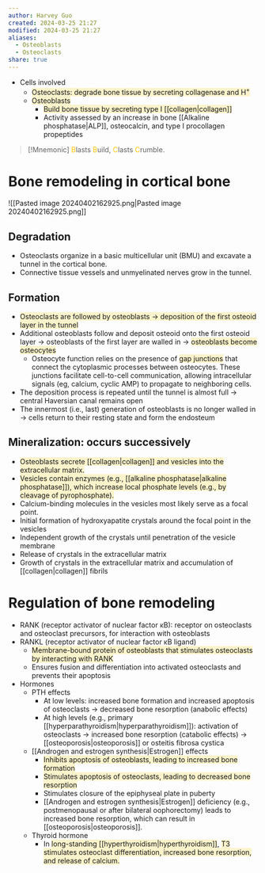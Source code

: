 ```yaml
---
author: Harvey Guo
created: 2024-03-25 21:27
modified: 2024-03-25 21:27
aliases:
  - Osteoblasts
  - Osteoclasts
share: true
---
```

- Cells involved
	- <span style="background:rgba(240, 200, 0, 0.2)">Osteoclasts: degrade bone tissue by secreting collagenase and H<sup>+</sup></span>
	- <span style="background:rgba(240, 200, 0, 0.2)">Osteoblasts</span>
		- <span style="background:rgba(240, 200, 0, 0.2)">Build bone tissue by secreting type I [[collagen|collagen]]</span>
		- Activity assessed by an increase in bone [[Alkaline phosphatase|ALP]], osteocalcin, and type I procollagen propeptides

>[!Mnemonic] 
><font color="#ffc000">B</font>lasts <font color="#ffc000">B</font>uild, <font color="#ffc000">C</font>lasts <font color="#ffc000">C</font>rumble.

# Bone remodeling in cortical bone
![[Pasted image 20240402162925.png|Pasted image 20240402162925.png]]
## Degradation
- Osteoclasts organize in a basic multicellular unit (BMU) and excavate a tunnel in the cortical bone. 
- Connective tissue vessels and unmyelinated nerves grow in the tunnel.
## Formation
- <span style="background:rgba(240, 200, 0, 0.2)">Osteoclasts are followed by osteoblasts → deposition of the first osteoid layer in the tunnel</span>
- Additional osteoblasts follow and deposit osteoid onto the first osteoid layer → osteoblasts of the first layer are walled in → <span style="background:rgba(240, 200, 0, 0.2)">osteoblasts become osteocytes</span>
	- Osteocyte function relies on the presence of <span style="background:rgba(240, 200, 0, 0.2)">gap junctions</span> that connect the cytoplasmic processes between osteocytes.  These junctions facilitate cell-to-cell communication, allowing intracellular signals (eg, calcium, cyclic AMP) to propagate to neighboring cells.
- The deposition process is repeated until the tunnel is almost full → central Haversian canal remains open
- The innermost (i.e., last) generation of osteoblasts is no longer walled in → cells return to their resting state and form the endosteum
## Mineralization: occurs successively
- <span style="background:rgba(240, 200, 0, 0.2)">Osteoblasts secrete [[collagen|collagen]] and vesicles into the extracellular matrix.</span>
- <span style="background:rgba(240, 200, 0, 0.2)">Vesicles contain enzymes (e.g., [[alkaline phosphatase|alkaline phosphatase]]), which increase local phosphate levels (e.g., by cleavage of pyrophosphate).</span>
- Calcium-binding molecules in the vesicles most likely serve as a focal point.
- Initial formation of hydroxyapatite crystals around the focal point in the vesicles
- Independent growth of the crystals until penetration of the vesicle membrane
- Release of crystals in the extracellular matrix
- Growth of crystals in the extracellular matrix and accumulation of [[collagen|collagen]] fibrils
# Regulation of bone remodeling
- RANK (receptor activator of nuclear factor κB): receptor on osteoclasts and osteoclast precursors, for interaction with osteoblasts
- RANKL (receptor activator of nuclear factor κB ligand)
	- <span style="background:rgba(240, 200, 0, 0.2)">Membrane-bound protein of osteoblasts that stimulates osteoclasts by interacting with RANK</span>
	- Ensures fusion and differentiation into activated osteoclasts and prevents their apoptosis
- Hormones
	- PTH effects
		- At low levels: increased bone formation and increased apoptosis of osteoclasts → decreased bone resorption (anabolic effects)
		- At high levels (e.g., primary [[hyperparathyroidism|hyperparathyroidism]]): activation of osteoclasts → increased bone resorption (catabolic effects) → [[osteoporosis|osteoporosis]] or osteitis fibrosa cystica
	- [[Androgen and estrogen synthesis|Estrogen]] effects
		- <span style="background:rgba(240, 200, 0, 0.2)">Inhibits apoptosis of osteoblasts, leading to increased bone formation</span>
		- <span style="background:rgba(240, 200, 0, 0.2)">Stimulates apoptosis of osteoclasts, leading to decreased bone resorption</span>
		- Stimulates closure of the epiphyseal plate in puberty
		- [[Androgen and estrogen synthesis|Estrogen]] deficiency (e.g., postmenopausal or after bilateral oophorectomy) leads to increased bone resorption, which can result in [[osteoporosis|osteoporosis]].
	- Thyroid hormone
		- In <span style="background:rgba(240, 200, 0, 0.2)">long-standing [[hyperthyroidism|hyperthyroidism]]</span>, <span style="background:rgba(240, 200, 0, 0.2)">T3 stimulates osteoclast differentiation, increased bone resorption, and release of calcium.</span>